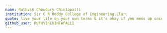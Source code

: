 ```yaml
---
name: Ruthvik Chowdary Chintapalli
institution: Sir C R Reddy College of Engineering,Eluru 
quote: live your life on your own terms & it's okay if you mess up once in a while
github_user: RUTHVIKCHINTAPALLI
---
```

